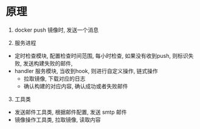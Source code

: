 # 原理
1. docker push 镜像时, 发送一个消息

2. 服务进程
- 定时检查模块, 配置检查时间范围, 每小时检查, 如果没有收到push, 则标识失败, 发送构建失败的邮件, 
- handler 服务模块, 当收到hook, 则进行自定义操作, 链式操作
  - 拉取镜像, 下载对应的日志
  - 确认构建的对应内容, 确认成功或者失败邮件

3. 工具类
- 发送邮件工具类, 根据邮件配置, 发送 smtp 邮件
- 镜像操作工具类, 拉取镜像, 读取内容
